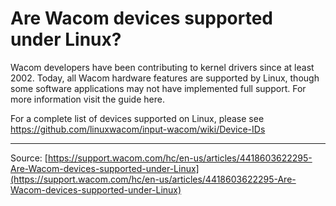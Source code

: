 # Are Wacom devices supported under Linux?

Wacom developers have been contributing to kernel drivers since at least 2002. Today, all Wacom hardware features are supported by Linux, though some software applications may not have implemented full support. For more information visit the guide here.


For a complete list of devices supported on Linux, please see https://github.com/linuxwacom/input-wacom/wiki/Device-IDs

---
Source: [https://support.wacom.com/hc/en-us/articles/4418603622295-Are-Wacom-devices-supported-under-Linux](https://support.wacom.com/hc/en-us/articles/4418603622295-Are-Wacom-devices-supported-under-Linux)
